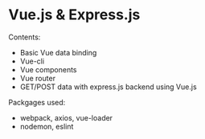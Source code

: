 # Vue.js & Express.js
Contents:
- Basic Vue data binding
- Vue-cli
- Vue components
- Vue router
- GET/POST data with express.js backend using Vue.js

Packgages used:
  - webpack, axios, vue-loader
  - nodemon, eslint
